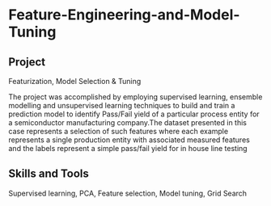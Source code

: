 # Feature-Engineering-and-Model-Tuning

## Project
Featurization, Model Selection & Tuning

The project was accomplished by employing supervised learning, ensemble modelling and unsupervised learning techniques to build and train a prediction model to identify Pass/Fail yield of a particular process entity for a semiconductor manufacturing company.The dataset presented in this case represents a selection of such features where each example represents a single production entity with associated measured features and the labels represent a simple pass/fail yield for in house line testing

## Skills and Tools

Supervised learning, PCA, Feature selection, Model tuning, Grid Search
